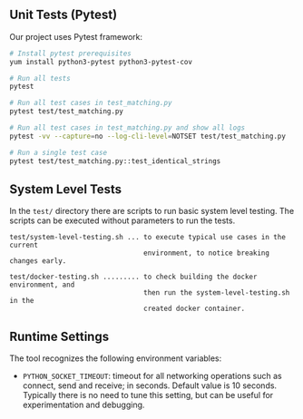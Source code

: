 ## Unit Tests (Pytest)

Our project uses Pytest framework:

```sh
# Install pytest prerequisites
yum install python3-pytest python3-pytest-cov

# Run all tests
pytest

# Run all test cases in test_matching.py
pytest test/test_matching.py

# Run all test cases in test_matching.py and show all logs
pytest -vv --capture=no --log-cli-level=NOTSET test/test_matching.py

# Run a single test case
pytest test/test_matching.py::test_identical_strings
```

## System Level Tests

In the `test/` directory there are scripts to run basic system level testing.
The scripts can be executed without parameters to run the tests.

```
test/system-level-testing.sh ... to execute typical use cases in the current
                                 environment, to notice breaking changes early.

test/docker-testing.sh ......... to check building the docker environment, and
                                 then run the system-level-testing.sh in the
                                 created docker container.
```

## Runtime Settings

The tool recognizes the following environment variables:

- `PYTHON_SOCKET_TIMEOUT`: timeout for all networking operations such as
  connect, send and receive; in seconds. Default value is 10 seconds. Typically
  there is no need to tune this setting, but can be useful for experimentation
  and debugging.

